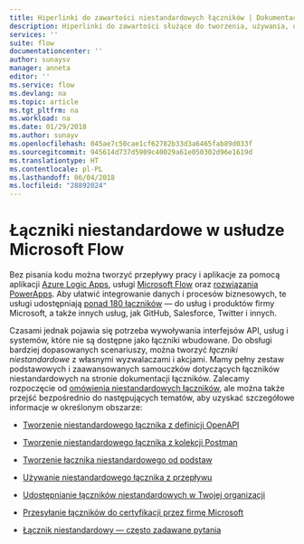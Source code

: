 ```yaml
---
title: Hiperlinki do zawartości niestandardowych łączników | Dokumentacja firmy Microsoft
description: Hiperlinki do zawartości służące do tworzenia, używania, udostępniania i poświadczania łączników niestandardowych.
services: ''
suite: flow
documentationcenter: ''
author: sunaysv
manager: anneta
editor: ''
ms.service: flow
ms.devlang: na
ms.topic: article
ms.tgt_pltfrm: na
ms.workload: na
ms.date: 01/29/2018
ms.author: sunayv
ms.openlocfilehash: 045ae7c50cae1cf62782b33d3a6465fab89d033f
ms.sourcegitcommit: 945614d737d5909c40029a61e050302d96e1619d
ms.translationtype: HT
ms.contentlocale: pl-PL
ms.lasthandoff: 06/04/2018
ms.locfileid: "28892024"
---
```

# <a name="custom-connectors-in-microsoft-flow"></a>Łączniki niestandardowe w usłudze Microsoft Flow

Bez pisania kodu można tworzyć przepływy pracy i aplikacje za pomocą aplikacji [Azure Logic Apps](https://azure.microsoft.com/services/logic-apps), usługi [Microsoft Flow](https://flow.microsoft.com) oraz [rozwiązania PowerApps](https://powerapps.microsoft.com). Aby ułatwić integrowanie danych i procesów biznesowych, te usługi udostępniają [ponad 180 łączników](https://docs.microsoft.com/connectors/) — do usług i produktów firmy Microsoft, a także innych usług, jak GitHub, Salesforce, Twitter i innych. 

Czasami jednak pojawia się potrzeba wywoływania interfejsów API, usług i systemów, które nie są dostępne jako łączniki wbudowane. Do obsługi bardziej dopasowanych scenariuszy, można tworzyć *łączniki niestandardowe* z własnymi wyzwalaczami i akcjami. Mamy pełny zestaw podstawowych i zaawansowanych samouczków dotyczących łączników niestandardowych na stronie dokumentacji łączników. Zalecamy rozpoczęcie od [omówienia niestandardowych łączników](https://docs.microsoft.com/connectors/custom-connectors/), ale można także przejść bezpośrednio do następujących tematów, aby uzyskać szczegółowe informacje w określonym obszarze:

* [Tworzenie niestandardowego łącznika z definicji OpenAPI](https://docs.microsoft.com/connectors/custom-connectors/define-openapi-definition)

* [Tworzenie niestandardowego łącznika z kolekcji Postman](https://docs.microsoft.com/connectors/custom-connectors/define-postman-collection)

* [Tworzenie łącznika niestandardowego od podstaw](https://docs.microsoft.com/connectors/custom-connectors/define-blank)

* [Używanie niestandardowego łącznika z przepływu](https://docs.microsoft.com/connectors/custom-connectors/use-custom-connector-flow)

* [Udostępnianie łączników niestandardowych w Twojej organizacji](https://docs.microsoft.com/connectors/custom-connectors/share)

* [Przesyłanie łączników do certyfikacji przez firmę Microsoft](https://docs.microsoft.com/connectors/custom-connectors/submit-certification)

* [Łącznik niestandardowy — często zadawane pytania](https://docs.microsoft.com/connectors/custom-connectors/faq)